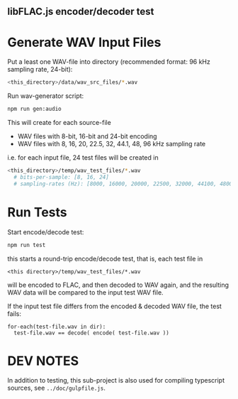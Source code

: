 libFLAC.js encoder/decoder test
-------------------------------


# Generate WAV Input Files

Put a least one WAV-file into directory (recommended format: 96 kHz sampling rate, 24-bit):
```bash
<this_directory>/data/wav_src_files/*.wav
```

Run wav-generator script:
```bash
npm run gen:audio
```

This will create for each source-file
 * WAV files with 8-bit, 16-bit and 24-bit encoding
 * WAV files with 8, 16, 20, 22.5, 32, 44.1, 48, 96 kHz sampling rate

i.e. for each input file, 24 test files will be created in
```bash
<this_directory>/temp/wav_test_files/*.wav
  # bits-per-sample: [8, 16, 24]
  # sampling-rates (Hz): [8000, 16000, 20000, 22500, 32000, 44100, 48000, 96000]
```

# Run Tests

Start encode/decode test:
```bash
npm run test
```

this starts a round-trip encode/decode test, that is, each test file in

    <this directory>/temp/wav_test_files/*.wav

will be encoded to FLAC, and then decoded to WAV again, and
the resulting WAV data will be compared to the input test WAV file.

If the input test file differs from the encoded & decoded WAV file,
the test fails:

    for-each(test-file.wav in dir):
      test-file.wav == decode( encode( test-file.wav ))


# DEV NOTES

In addition to testing, this sub-project is also used for compiling
typescript sources, see `../doc/gulpfile.js`.
